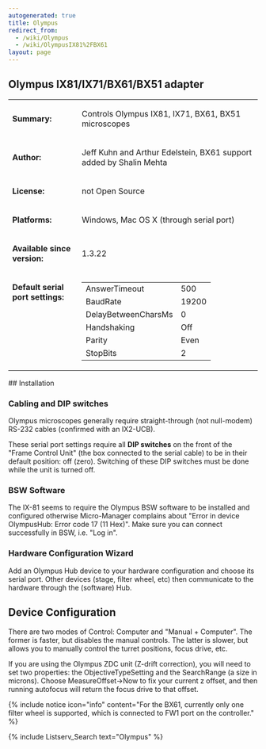 ```yaml
---
autogenerated: true
title: Olympus
redirect_from:
  - /wiki/Olympus
  - /wiki/OlympusIX81%2FBX61
layout: page
---
```


## Olympus IX81/IX71/BX61/BX51 adapter
<table>
<tr>
<td markdown="1">

**Summary:**

</td>
<td markdown="1" valign="top">

Controls Olympus IX81, IX71, BX61, BX51 microscopes

</td>
</tr>
<tr>
<td markdown="1">

**Author:**

</td>
<td markdown="1">

Jeff Kuhn and Arthur Edelstein, BX61 support added by Shalin Mehta

</td>
</tr>
<tr>
<td markdown="1">

**License:**

</td>
<td markdown="1">

not Open Source

</td>
</tr>
<tr>
<td markdown="1">

**Platforms:**

</td>
<td markdown="1">

Windows, Mac OS X (through serial port)

</td>
</tr>
<tr>
<td markdown="1">

**Available since version:**

</td>
<td markdown="1">

1.3.22

</td>
</tr>
<tr>
<td markdown="1" valign=top>

**Default serial port settings:**

</td>
<td markdown="1" valign=top>

|                     |       |
|---------------------|-------|
| AnswerTimeout       | 500   |
| BaudRate            | 19200 |
| DelayBetweenCharsMs | 0     |
| Handshaking         | Off   |
| Parity              | Even  |
| StopBits            | 2     |

</td>
</tr>
</table>

<div markdown="1">
## Installation

### Cabling and DIP switches

Olympus microscopes generally require straight-through (not null-modem)
RS-232 cables (confirmed with an IX2-UCB).

These serial port settings require all **DIP switches** on the front of
the "Frame Control Unit" (the box connected to the serial cable) to be
in their default position: off (zero). Switching of these DIP switches
must be done while the unit is turned off.

### BSW Software

The IX-81 seems to require the Olympus BSW software to be installed and
configured otherwise Micro-Manager complains about "Error in device
OlympusHub: Error code 17 (11 Hex)". Make sure you can connect
successfully in BSW, i.e. "Log in".

### Hardware Configuration Wizard

Add an Olympus Hub device to your hardware configuration and choose its
serial port. Other devices (stage, filter wheel, etc) then communicate
to the hardware through the (software) Hub.

## Device Configuration

There are two modes of Control: Computer and "Manual + Computer". The
former is faster, but disables the manual controls. The latter is
slower, but allows you to manually control the turret positions, focus
drive, etc.

If you are using the Olympus ZDC unit (Z-drift correction), you will
need to set two properties: the ObjectiveTypeSetting and the SearchRange
(a size in microns). Choose MeasureOffset-&gt;Now to fix your current z
offset, and then running autofocus will return the focus drive to that
offset.

{% include notice icon="info" content="For the BX61, currently only one filter wheel is supported, which is connected to FW1 port on the controller." %}

{% include Listserv_Search text="Olympus" %}
</div>
